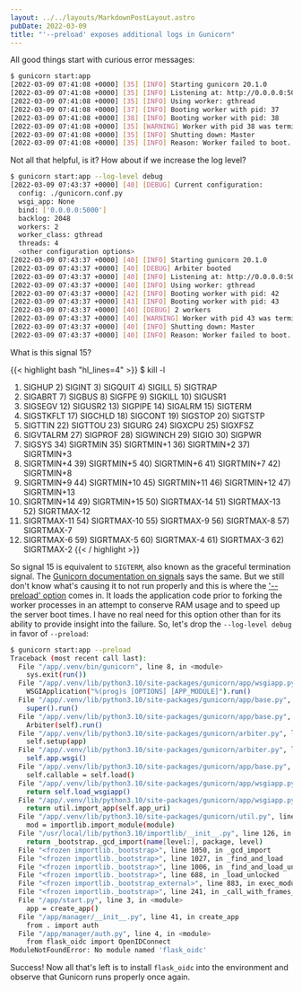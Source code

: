 ```yaml
---
layout: ../../layouts/MarkdownPostLayout.astro
pubDate: 2022-03-09
title: "'--preload' exposes additional logs in Gunicorn"
---
```

All good things start with curious error messages:

```bash
$ gunicorn start:app
[2022-03-09 07:41:08 +0000] [35] [INFO] Starting gunicorn 20.1.0
[2022-03-09 07:41:08 +0000] [35] [INFO] Listening at: http://0.0.0.0:5000 (35)
[2022-03-09 07:41:08 +0000] [35] [INFO] Using worker: gthread
[2022-03-09 07:41:08 +0000] [37] [INFO] Booting worker with pid: 37
[2022-03-09 07:41:08 +0000] [38] [INFO] Booting worker with pid: 38
[2022-03-09 07:41:08 +0000] [35] [WARNING] Worker with pid 38 was terminated due to signal 15
[2022-03-09 07:41:08 +0000] [35] [INFO] Shutting down: Master
[2022-03-09 07:41:08 +0000] [35] [INFO] Reason: Worker failed to boot.
```

Not all that helpful, is it? How about if we increase the log level?

```bash
$ gunicorn start:app --log-level debug
[2022-03-09 07:43:37 +0000] [40] [DEBUG] Current configuration:
  config: ./gunicorn.conf.py
  wsgi_app: None
  bind: ['0.0.0.0:5000']
  backlog: 2048
  workers: 2
  worker_class: gthread
  threads: 4
  <other configuration options>
[2022-03-09 07:43:37 +0000] [40] [INFO] Starting gunicorn 20.1.0
[2022-03-09 07:43:37 +0000] [40] [DEBUG] Arbiter booted
[2022-03-09 07:43:37 +0000] [40] [INFO] Listening at: http://0.0.0.0:5000 (40)
[2022-03-09 07:43:37 +0000] [40] [INFO] Using worker: gthread
[2022-03-09 07:43:37 +0000] [42] [INFO] Booting worker with pid: 42
[2022-03-09 07:43:37 +0000] [43] [INFO] Booting worker with pid: 43
[2022-03-09 07:43:37 +0000] [40] [DEBUG] 2 workers
[2022-03-09 07:43:37 +0000] [40] [WARNING] Worker with pid 43 was terminated due to signal 15
[2022-03-09 07:43:37 +0000] [40] [INFO] Shutting down: Master
[2022-03-09 07:43:37 +0000] [40] [INFO] Reason: Worker failed to boot.
```

What is this signal 15?

{{< highlight bash "hl_lines=4" >}}
$ kill -l
 1) SIGHUP       2) SIGINT       3) SIGQUIT      4) SIGILL       5) SIGTRAP
 6) SIGABRT      7) SIGBUS       8) SIGFPE       9) SIGKILL     10) SIGUSR1
11) SIGSEGV     12) SIGUSR2     13) SIGPIPE     14) SIGALRM     15) SIGTERM
16) SIGSTKFLT   17) SIGCHLD     18) SIGCONT     19) SIGSTOP     20) SIGTSTP
21) SIGTTIN     22) SIGTTOU     23) SIGURG      24) SIGXCPU     25) SIGXFSZ
26) SIGVTALRM   27) SIGPROF     28) SIGWINCH    29) SIGIO       30) SIGPWR
31) SIGSYS      34) SIGRTMIN    35) SIGRTMIN+1  36) SIGRTMIN+2  37) SIGRTMIN+3
38) SIGRTMIN+4  39) SIGRTMIN+5  40) SIGRTMIN+6  41) SIGRTMIN+7  42) SIGRTMIN+8
43) SIGRTMIN+9  44) SIGRTMIN+10 45) SIGRTMIN+11 46) SIGRTMIN+12 47) SIGRTMIN+13
48) SIGRTMIN+14 49) SIGRTMIN+15 50) SIGRTMAX-14 51) SIGRTMAX-13 52) SIGRTMAX-12
53) SIGRTMAX-11 54) SIGRTMAX-10 55) SIGRTMAX-9  56) SIGRTMAX-8  57) SIGRTMAX-7
58) SIGRTMAX-6  59) SIGRTMAX-5  60) SIGRTMAX-4  61) SIGRTMAX-3  62) SIGRTMAX-2
{{< / highlight >}}

So signal 15 is equivalent to `SIGTERM`, also known as the graceful termination signal. The [Gunicorn documentation on signals](https://docs.gunicorn.org/en/stable/signals.html#worker-process) says the same. But we still don't know what's causing it to not run properly and this is where the ['--preload' option](https://docs.gunicorn.org/en/stable/settings.html?highlight=preload#preload-app) comes in. It loads the application code prior to forking the worker processes in an attempt to conserve RAM usage and to speed up the server boot times. I have no real need for this option other than for its ability to provide insight into the failure. So, let's drop the `--log-level debug` in favor of `--preload`:

```bash
$ gunicorn start:app --preload
Traceback (most recent call last):
  File "/app/.venv/bin/gunicorn", line 8, in <module>
    sys.exit(run())
  File "/app/.venv/lib/python3.10/site-packages/gunicorn/app/wsgiapp.py", line 67, in run
    WSGIApplication("%(prog)s [OPTIONS] [APP_MODULE]").run()
  File "/app/.venv/lib/python3.10/site-packages/gunicorn/app/base.py", line 231, in run
    super().run()
  File "/app/.venv/lib/python3.10/site-packages/gunicorn/app/base.py", line 72, in run
    Arbiter(self).run()
  File "/app/.venv/lib/python3.10/site-packages/gunicorn/arbiter.py", line 58, in __init__
    self.setup(app)
  File "/app/.venv/lib/python3.10/site-packages/gunicorn/arbiter.py", line 118, in setup
    self.app.wsgi()
  File "/app/.venv/lib/python3.10/site-packages/gunicorn/app/base.py", line 67, in wsgi
    self.callable = self.load()
  File "/app/.venv/lib/python3.10/site-packages/gunicorn/app/wsgiapp.py", line 58, in load
    return self.load_wsgiapp()
  File "/app/.venv/lib/python3.10/site-packages/gunicorn/app/wsgiapp.py", line 48, in load_wsgiapp
    return util.import_app(self.app_uri)
  File "/app/.venv/lib/python3.10/site-packages/gunicorn/util.py", line 359, in import_app
    mod = importlib.import_module(module)
  File "/usr/local/lib/python3.10/importlib/__init__.py", line 126, in import_module
    return _bootstrap._gcd_import(name[level:], package, level)
  File "<frozen importlib._bootstrap>", line 1050, in _gcd_import
  File "<frozen importlib._bootstrap>", line 1027, in _find_and_load
  File "<frozen importlib._bootstrap>", line 1006, in _find_and_load_unlocked
  File "<frozen importlib._bootstrap>", line 688, in _load_unlocked
  File "<frozen importlib._bootstrap_external>", line 883, in exec_module
  File "<frozen importlib._bootstrap>", line 241, in _call_with_frames_removed
  File "/app/start.py", line 3, in <module>
    app = create_app()
  File "/app/manager/__init__.py", line 41, in create_app
    from . import auth
  File "/app/manager/auth.py", line 4, in <module>
    from flask_oidc import OpenIDConnect
ModuleNotFoundError: No module named 'flask_oidc'
```

Success! Now all that's left is to install `flask_oidc` into the environment and observe that Gunicorn runs properly once again.
